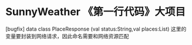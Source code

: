 # SunnyWeather 《第一行代码》大项目

[bugfix] data class PlaceResponse (val status:String,val places:List<Place>)
这里的变量要封装到网络请求，因此命名需要和网络资源匹配

